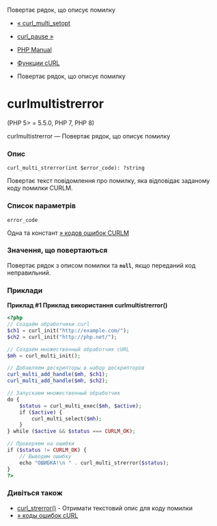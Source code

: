Повертає рядок, що описує помилку

-   [« curl\_multi\_setopt](function.curl-multi-setopt.html)
    
-   [curl\_pause »](function.curl-pause.html)
    
-   [PHP Manual](index.html)
    
-   [Функции cURL](ref.curl.html)
    
-   Повертає рядок, що описує помилку
    

# curlmultistrerror

(PHP 5> = 5.5.0, PHP 7, PHP 8)

curlmultistrerror — Повертає рядок, що описує помилку

### Опис

```methodsynopsis
curl_multi_strerror(int $error_code): ?string
```

Повертає текст повідомлення про помилку, яка відповідає заданому коду помилки CURLM.

### Список параметрів

`error_code`

Одна та констант [» кодов ошибок CURLM](http://curl.haxx.se/libcurl/c/libcurl-errors.html)

### Значення, що повертаються

Повертає рядок з описом помилки та **`null`**, якщо переданий код неправильний.

### Приклади

**Приклад #1 Приклад використання **curlmultistrerror()****

```php
<?php
// Создаём обработчики curl
$ch1 = curl_init("http://example.com/");
$ch2 = curl_init("http://php.net/");

// Создаём множественный обработчик cURL
$mh = curl_multi_init();

// Добавляем дескрипторы в набор дескрипторов
curl_multi_add_handle($mh, $ch1);
curl_multi_add_handle($mh, $ch2);

// Запускаем множественный обработчик
do {
    $status = curl_multi_exec($mh, $active);
    if ($active) {
        curl_multi_select($mh);
    }
} while ($active && $status === CURLM_OK);

// Проверяем на ошибки
if ($status != CURLM_OK) {
    // Выводим ошибку
    echo "ОШИБКА!\n " . curl_multi_strerror($status);
}
?>
```

### Дивіться також

-   [curl\_strerror()](function.curl-strerror.html) - Отримати текстовий опис для коду помилки
-   [» коды ошибок cURL](http://curl.haxx.se/libcurl/c/libcurl-errors.html)